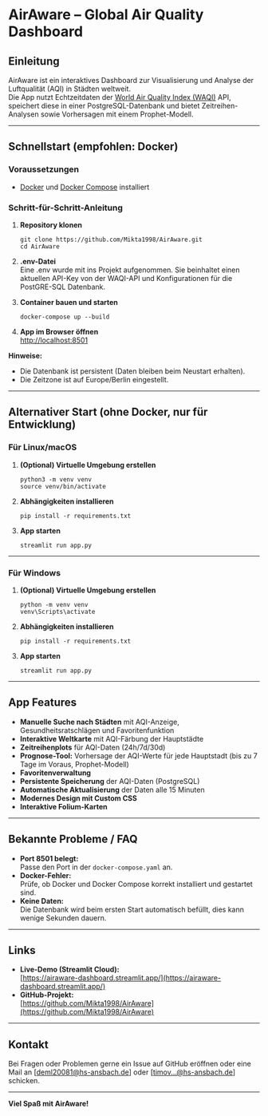 # AirAware – Global Air Quality Dashboard

## Einleitung

AirAware ist ein interaktives Dashboard zur Visualisierung und Analyse der Luftqualität (AQI) in Städten weltweit.  
Die App nutzt Echtzeitdaten der [World Air Quality Index (WAQI)](https://waqi.info/) API, speichert diese in einer PostgreSQL-Datenbank und bietet Zeitreihen-Analysen sowie Vorhersagen mit einem Prophet-Modell.

---

## Schnellstart (empfohlen: Docker)

### Voraussetzungen

- [Docker](https://www.docker.com/get-started) und [Docker Compose](https://docs.docker.com/compose/install/) installiert

### Schritt-für-Schritt-Anleitung

1. **Repository klonen**
    ```
    git clone https://github.com/Mikta1998/AirAware.git
    cd AirAware
    ```

2. **.env-Datei**  
    Eine .env wurde mit ins Projekt aufgenommen.
    Sie beinhaltet einen aktuellen API-Key von der WAQI-API und Konfigurationen für die PostGRE-SQL Datenbank.

3. **Container bauen und starten**
    ```
    docker-compose up --build
    ```

4. **App im Browser öffnen**  
   [http://localhost:8501](http://localhost:8501)

**Hinweise:**  
- Die Datenbank ist persistent (Daten bleiben beim Neustart erhalten).
- Die Zeitzone ist auf Europe/Berlin eingestellt.

---

## Alternativer Start (ohne Docker, nur für Entwicklung)

### Für Linux/macOS

1. **(Optional) Virtuelle Umgebung erstellen**
    ```
    python3 -m venv venv
    source venv/bin/activate
    ```

2. **Abhängigkeiten installieren**
    ```
    pip install -r requirements.txt
    ```

3. **App starten**
    ```
    streamlit run app.py
    ```

---

### Für Windows

1. **(Optional) Virtuelle Umgebung erstellen**
    ```
    python -m venv venv
    venv\Scripts\activate
    ```

2. **Abhängigkeiten installieren**
    ```
    pip install -r requirements.txt
    ```

3. **App starten**
    ```
    streamlit run app.py
    ```

---

## App Features

- **Manuelle Suche nach Städten** mit AQI-Anzeige, Gesundheitsratschlägen und Favoritenfunktion
- **Interaktive Weltkarte** mit AQI-Färbung der Hauptstädte
- **Zeitreihenplots** für AQI-Daten (24h/7d/30d)
- **Prognose-Tool:** Vorhersage der AQI-Werte für jede Hauptstadt (bis zu 7 Tage im Voraus, Prophet-Modell)
- **Favoritenverwaltung**
- **Persistente Speicherung** der AQI-Daten (PostgreSQL)
- **Automatische Aktualisierung** der Daten alle 15 Minuten
- **Modernes Design mit Custom CSS**
- **Interaktive Folium-Karten**

---

## Bekannte Probleme / FAQ

- **Port 8501 belegt:**  
  Passe den Port in der `docker-compose.yaml` an.
- **Docker-Fehler:**  
  Prüfe, ob Docker und Docker Compose korrekt installiert und gestartet sind.
- **Keine Daten:**  
  Die Datenbank wird beim ersten Start automatisch befüllt, dies kann wenige Sekunden dauern.

---

## Links

- **Live-Demo (Streamlit Cloud):**  
  [https://airaware-dashboard.streamlit.app/](https://airaware-dashboard.streamlit.app/)
- **GitHub-Projekt:**  
  [https://github.com/Mikta1998/AirAware](https://github.com/Mikta1998/AirAware)

---

## Kontakt

Bei Fragen oder Problemen gerne ein Issue auf GitHub eröffnen oder eine Mail an [deml20081@hs-ansbach.de] oder [timov...@hs-ansbach.de] schicken.

---

**Viel Spaß mit AirAware!**
